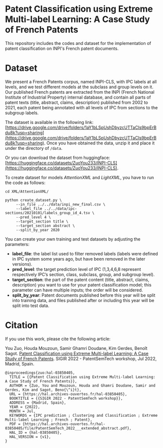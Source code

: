 # Patent Classification using Extreme Multi-label Learning: A Case Study of French Patents

This repository includes the codes and dataset for the implementation of patent classification on INPI's French patent documents.

# Dataset
We present a French Patents corpus, named  INPI-CLS, with IPC labels at all levels, and we test different models at the subclass and group levels on it. Our published French patents are extracted from the INPI (French National Institute of Industrial Property)  internal database, and contain all parts of patent texts (title, abstract, claims, description) published from 2002 to 2021, each patent being annotated with all levels of IPC from sections to the subgroup labels.

The dataset is available in the following link: [https://drive.google.com/drive/folders/1aY1bLSpUshDbyzcUTTaCIs9bpErBdu8k?usp=sharing](https://drive.google.com/drive/folders/1aY1bLSpUshDbyzcUTTaCIs9bpErBdu8k?usp=sharing). Once you have obtained the data, unzip it and place it under the directory of `/data`.

Or you can download the dataset from huggingface: [https://huggingface.co/datasets/ZuoYou233/INPI-CLS](https://huggingface.co/datasets/ZuoYou233/INPI-CLS).


To create dataset for models *AttentionXML* and *LightXML*, you have to run the code as follows:

```
cd XML/AttentionXML/
```
```
python create_dataset.py \
	 --in_file ../../data/inpi_new_final.csv \
	 --label_file ../../data/ipc-sections/20210101/labels_group_id_4.tsv \
	 --pred_level 4 \
	 --target_section title \
	 --target_section abstract \
	 --split_by_year 2020
```
You can create your own training and test datasets by adjusting the parameters:

- **label_file**: the label list used to filter removed labels (labels were defined in IPC system some years ago, but have been removed in the later versions).
- **pred_level**: the target prediction level of IPC (1,3,4,6,8 represent respectively IPC’s section, class, subclass, group, and subgroup level).
- **target_section**: the part of the patent content (title, abstract, claims, description) you want to use for your patent classification model; this parameter can have multiple inputs; the order will be considered.
- **split_by_year**: Patent documents published before this year will be split into training data, and files published after or including this year will be split into test data.


# Citation

If you use this work, please cite the following article:

You Zuo, Houda Mouzoun, Samir Ghamri Doudane, Kim Gerdes, Benoît Sagot. [Patent Classification using Extreme Multi-label Learning: A Case Study of French Patents](https://hal.archives-ouvertes.fr/hal-03850405v1). SIGIR 2022 - PatentSemTech workshop, Jul 2022, Madrid, Spain.

```
@inproceedings{zuo:hal-03850405,
  TITLE = {{Patent Classification using Extreme Multi-label Learning: A Case Study of French Patents}},
  AUTHOR = {Zuo, You and Mouzoun, Houda and Ghamri Doudane, Samir and Gerdes, Kim and Sagot, Beno{\^i}t},
  URL = {https://hal.archives-ouvertes.fr/hal-03850405},
  BOOKTITLE = {{SIGIR 2022 - PatentSemTech workshop}},
  ADDRESS = {Madrid, Spain},
  YEAR = {2022},
  MONTH = Jul,
  KEYWORDS = {IPC prediction ; Clustering and Classification ; Extreme Multi-label Learning ; French ; Patent},
  PDF = {https://hal.archives-ouvertes.fr/hal-03850405/file/PatentSemTech_2022___extended_abstract.pdf},
  HAL_ID = {hal-03850405},
  HAL_VERSION = {v1},
}
```


